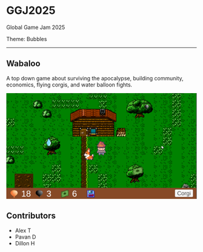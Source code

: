 # GGJ2025
Global Game Jam 2025

Theme: Bubbles

---

## Wabaloo
A top down game about surviving the apocalypse, building community, economics, flying corgis, and water balloon fights.

![](CoverArt.png)

## Contributors
* Alex T
* Pavan D
* Dillon H
